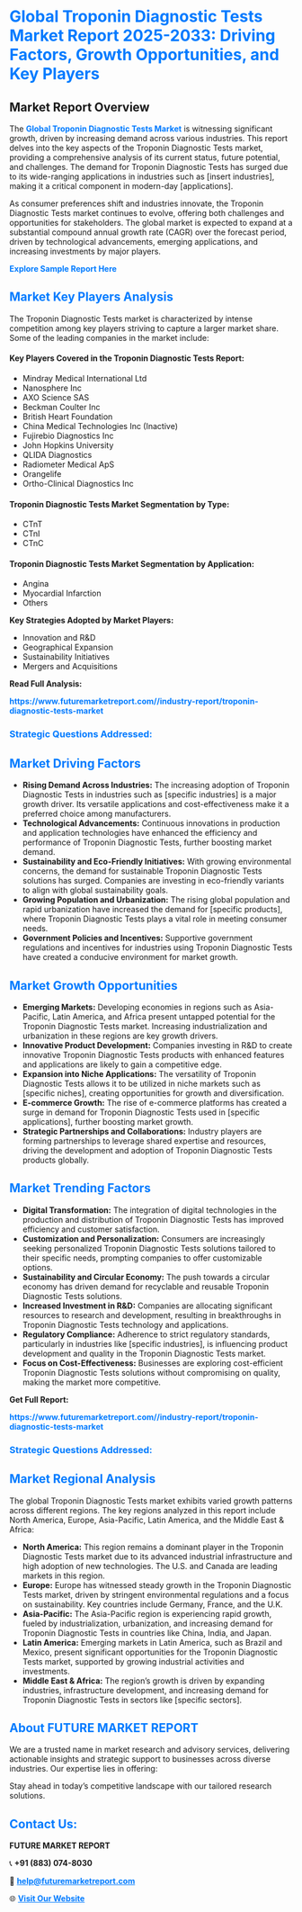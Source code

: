 <h1 style="color: #007BFF;">Global Troponin Diagnostic Tests Market Report 2025-2033: Driving Factors, Growth Opportunities, and Key Players</h1>

<section id="overview">
<h2>Market Report Overview</h2>
<p>The <a href="https://www.futuremarketreport.com//industry-report/troponin-diagnostic-tests-market" style="color: #007BFF; text-decoration: none;"><strong>Global Troponin Diagnostic Tests Market</strong></a> is witnessing significant growth, driven by increasing demand across various industries. This report delves into the key aspects of the Troponin Diagnostic Tests market, providing a comprehensive analysis of its current status, future potential, and challenges. The demand for Troponin Diagnostic Tests has surged due to its wide-ranging applications in industries such as [insert industries], making it a critical component in modern-day [applications].</p>
<p>As consumer preferences shift and industries innovate, the Troponin Diagnostic Tests market continues to evolve, offering both challenges and opportunities for stakeholders. The global market is expected to expand at a substantial compound annual growth rate (CAGR) over the forecast period, driven by technological advancements, emerging applications, and increasing investments by major players.</p>
</section>

<section id="overview">
<p><a href="https://www.futuremarketreport.com//request-sample/reportId=53766" style="color: #007BFF; text-decoration: none;"><strong>Explore Sample Report Here</strong></a></p>
</section>

<section id="key-players">
<h2 style="color: #007BFF;">Market Key Players Analysis</h2>
<p>The Troponin Diagnostic Tests market is characterized by intense competition among key players striving to capture a larger market share. Some of the leading companies in the market include:</p>
<h4>Key Players Covered in the Troponin Diagnostic Tests Report:</h4>
<ul><li>Mindray Medical International Ltd</li><li>Nanosphere Inc</li><li>AXO Science SAS</li><li>Beckman Coulter Inc</li><li>British Heart Foundation</li><li>China Medical Technologies Inc (Inactive)</li><li>Fujirebio Diagnostics Inc</li><li>John Hopkins University</li><li>QLIDA Diagnostics</li><li>Radiometer Medical ApS</li><li>Orangelife</li><li>Ortho-Clinical Diagnostics Inc</li></ul>
<h4>Troponin Diagnostic Tests Market Segmentation by Type:</h4>
<ul><li>CTnT</li><li>CTnI</li><li>CTnC</li></ul>

<h4>Troponin Diagnostic Tests Market Segmentation by Application:</h4>
<ul><li>Angina</li><li>Myocardial Infarction</li><li>Others</li></ul>
<p><strong>Key Strategies Adopted by Market Players:</strong></p>
<ul>
<li>Innovation and R&D</li>
<li>Geographical Expansion</li>
<li>Sustainability Initiatives</li>
<li>Mergers and Acquisitions</li>
</ul>
</section>

<section>
<p><strong>Read Full Analysis: </strong></p><a href="https://www.futuremarketreport.com//industry-report/troponin-diagnostic-tests-market" style="color: #007BFF; text-decoration: none;"><strong>https://www.futuremarketreport.com//industry-report/troponin-diagnostic-tests-market</strong></a>
<h3 style="color: #007BFF;">Strategic Questions Addressed:</h3>
</section>

<section id="driving-factors">
<h2 style="color: #007BFF;">Market Driving Factors</h2>
<ul>
<li><strong>Rising Demand Across Industries:</strong> The increasing adoption of Troponin Diagnostic Tests in industries such as [specific industries] is a major growth driver. Its versatile applications and cost-effectiveness make it a preferred choice among manufacturers.</li>
<li><strong>Technological Advancements:</strong> Continuous innovations in production and application technologies have enhanced the efficiency and performance of Troponin Diagnostic Tests, further boosting market demand.</li>
<li><strong>Sustainability and Eco-Friendly Initiatives:</strong> With growing environmental concerns, the demand for sustainable Troponin Diagnostic Tests solutions has surged. Companies are investing in eco-friendly variants to align with global sustainability goals.</li>
<li><strong>Growing Population and Urbanization:</strong> The rising global population and rapid urbanization have increased the demand for [specific products], where Troponin Diagnostic Tests plays a vital role in meeting consumer needs.</li>
<li><strong>Government Policies and Incentives:</strong> Supportive government regulations and incentives for industries using Troponin Diagnostic Tests have created a conducive environment for market growth.</li>
</ul>
</section>

<section id="growth-opportunities">
<h2 style="color: #007BFF;">Market Growth Opportunities</h2>
<ul>
<li><strong>Emerging Markets:</strong> Developing economies in regions such as Asia-Pacific, Latin America, and Africa present untapped potential for the Troponin Diagnostic Tests market. Increasing industrialization and urbanization in these regions are key growth drivers.</li>
<li><strong>Innovative Product Development:</strong> Companies investing in R&D to create innovative Troponin Diagnostic Tests products with enhanced features and applications are likely to gain a competitive edge.</li>
<li><strong>Expansion into Niche Applications:</strong> The versatility of Troponin Diagnostic Tests allows it to be utilized in niche markets such as [specific niches], creating opportunities for growth and diversification.</li>
<li><strong>E-commerce Growth:</strong> The rise of e-commerce platforms has created a surge in demand for Troponin Diagnostic Tests used in [specific applications], further boosting market growth.</li>
<li><strong>Strategic Partnerships and Collaborations:</strong> Industry players are forming partnerships to leverage shared expertise and resources, driving the development and adoption of Troponin Diagnostic Tests products globally.</li>
</ul>
</section>

<section id="trending-factors">
<h2 style="color: #007BFF;">Market Trending Factors</h2>
<ul>
<li><strong>Digital Transformation:</strong> The integration of digital technologies in the production and distribution of Troponin Diagnostic Tests has improved efficiency and customer satisfaction.</li>
<li><strong>Customization and Personalization:</strong> Consumers are increasingly seeking personalized Troponin Diagnostic Tests solutions tailored to their specific needs, prompting companies to offer customizable options.</li>
<li><strong>Sustainability and Circular Economy:</strong> The push towards a circular economy has driven demand for recyclable and reusable Troponin Diagnostic Tests solutions.</li>
<li><strong>Increased Investment in R&D:</strong> Companies are allocating significant resources to research and development, resulting in breakthroughs in Troponin Diagnostic Tests technology and applications.</li>
<li><strong>Regulatory Compliance:</strong> Adherence to strict regulatory standards, particularly in industries like [specific industries], is influencing product development and quality in the Troponin Diagnostic Tests market.</li>
<li><strong>Focus on Cost-Effectiveness:</strong> Businesses are exploring cost-efficient Troponin Diagnostic Tests solutions without compromising on quality, making the market more competitive.</li>
</ul>
</section>

<section>
<p><strong>Get Full Report: </strong></p><a href="https://www.futuremarketreport.com//industry-report/troponin-diagnostic-tests-market" style="color: #007BFF; text-decoration: none;"><strong>https://www.futuremarketreport.com//industry-report/troponin-diagnostic-tests-market</strong></a>
<h3 style="color: #007BFF;">Strategic Questions Addressed:</h3>
</section>


<section id="regional-analysis">
<h2 style="color: #007BFF;">Market Regional Analysis</h2>
<p>The global Troponin Diagnostic Tests market exhibits varied growth patterns across different regions. The key regions analyzed in this report include North America, Europe, Asia-Pacific, Latin America, and the Middle East & Africa:</p>
<ul>
<li><strong>North America:</strong> This region remains a dominant player in the Troponin Diagnostic Tests market due to its advanced industrial infrastructure and high adoption of new technologies. The U.S. and Canada are leading markets in this region.</li>
<li><strong>Europe:</strong> Europe has witnessed steady growth in the Troponin Diagnostic Tests market, driven by stringent environmental regulations and a focus on sustainability. Key countries include Germany, France, and the U.K.</li>
<li><strong>Asia-Pacific:</strong> The Asia-Pacific region is experiencing rapid growth, fueled by industrialization, urbanization, and increasing demand for Troponin Diagnostic Tests in countries like China, India, and Japan.</li>
<li><strong>Latin America:</strong> Emerging markets in Latin America, such as Brazil and Mexico, present significant opportunities for the Troponin Diagnostic Tests market, supported by growing industrial activities and investments.</li>
<li><strong>Middle East & Africa:</strong> The region’s growth is driven by expanding industries, infrastructure development, and increasing demand for Troponin Diagnostic Tests in sectors like [specific sectors].</li>
</ul>
</section>

<footer>
<h2 style="color: #007BFF;">About FUTURE MARKET REPORT</h2>
<p>We are a trusted name in market research and advisory services, delivering actionable insights and strategic support to businesses across diverse industries. Our expertise lies in offering:</p>

<p>Stay ahead in today’s competitive landscape with our tailored research solutions.</p>

<h2 style="color: #007BFF;">Contact Us:</h2>
<p><strong>FUTURE MARKET REPORT</strong></p>
<p>📞 <strong>+91 (883) 074-8030</strong></p>
<p>📧 <strong><a href="mailto:help@futuremarketreport.com" style="color: #007BFF;">help@futuremarketreport.com</a></strong></p>
<p>🌐 <strong><a href="https://www.futuremarketreport.com/" style="color: #007BFF;">Visit Our Website</a></strong></p>
</footer>